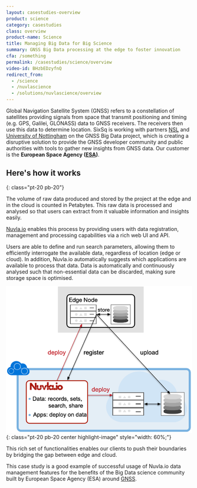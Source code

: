 ```yaml
---
layout: casestudies-overview
product: science
category: casestudies
class: overview
product-name: Science
title: Managing Big Data for Big Science
summary: GNSS Big Data processing at the edge to foster innovation
cfa: /something
permalink: /casestudies/science/overview
video-id: BHzbEDzyfnQ
redirect_from:
  - /science
  - /nuvlascience
  - /solutions/nuvlascience/overview
---
```


Global Navigation Satellite System (GNSS) refers to a constellation of satellites providing signals from space that transmit positioning and timing (e.g. GPS, Galilei, GLONASS) data to GNSS receivers. The receivers then use this data to determine location. SixSq is working with partners [NSL](https://www.nsl.eu.com/) and [University of Nottingham](https://www.nottingham.ac.uk/) on the GNSS Big Data project, which is creating a disruptive solution to provide the GNSS developer community and public authorities with tools to gather new insights from GNSS data. Our customer is the **European Space Agency ([ESA](https://gssc.esa.int/))**.

## Here's how it works
{: class="pt-20 pb-20"}

The volume of raw data produced and stored by the project at the edge and in the cloud is counted in Petabytes. This raw data is processed and analysed so that users can extract from it valuable information and insights easily.

[Nuvla.io](/products-and-services/nuvla-io/overview) enables this process by providing users with data registration, management and processing capabilities via a rich web UI and API.

Users are able to define and run search parameters, allowing them to efficiently interrogate the available data, regardless of location (edge or cloud). In addition, Nuvla.io automatically suggests which applications are available to process that data. Data is automatically and continuously analysed such that non-essential data can be discarded, making sure storage space is optimised. 

![Big Data Science Architecture](/img/content/diagrams/edge-to-cloud-big-data.png "Big Data Science Architecture")
{: class="pt-20 pb-20 center highlight-image" style="width: 60%;"}

This rich set of functionalities enables our clients to push their boundaries by bridging the gap between edge and cloud.

This case study is a good example of successful usage of Nuvla.io data management features for the benefits of the Big Data science community built by European Space Agency (ESA) around [GNSS](http://www.esa.int/Our_Activities/Navigation).

